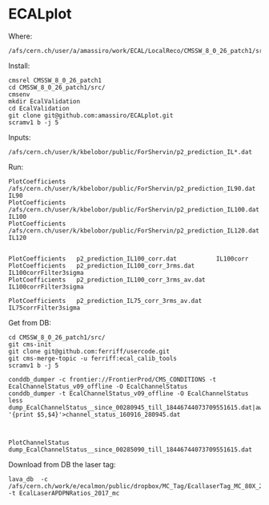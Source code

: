 # ECALplot


Where:

    /afs/cern.ch/user/a/amassiro/work/ECAL/LocalReco/CMSSW_8_0_26_patch1/src/EcalValidation/ECALplot
    
    
Install:

    cmsrel CMSSW_8_0_26_patch1
    cd CMSSW_8_0_26_patch1/src/
    cmsenv
    mkdir EcalValidation
    cd EcalValidation
    git clone git@github.com:amassiro/ECALplot.git
    scramv1 b -j 5
    
    
Inputs:

    /afs/cern.ch/user/k/kbelobor/public/ForShervin/p2_prediction_IL*.dat
    
    
Run:

    PlotCoefficients   /afs/cern.ch/user/k/kbelobor/public/ForShervin/p2_prediction_IL90.dat       IL90
    PlotCoefficients   /afs/cern.ch/user/k/kbelobor/public/ForShervin/p2_prediction_IL100.dat       IL100
    PlotCoefficients   /afs/cern.ch/user/k/kbelobor/public/ForShervin/p2_prediction_IL120.dat      IL120


    PlotCoefficients   p2_prediction_IL100_corr.dat           IL100corr
    PlotCoefficients   p2_prediction_IL100_corr_3rms.dat      IL100corrFilter3sigma
    PlotCoefficients   p2_prediction_IL100_corr_3rms_av.dat   IL100corrFilter3sigma

    PlotCoefficients   p2_prediction_IL75_corr_3rms_av.dat    IL75corrFilter3sigma



Get from DB:

    cd CMSSW_8_0_26_patch1/src/
    git cms-init
    git clone git@github.com:ferriff/usercode.git
    git cms-merge-topic -u ferriff:ecal_calib_tools
    scramv1 b -j 5
    
    conddb_dumper -c frontier://FrontierProd/CMS_CONDITIONS -t EcalChannelStatus_v09_offline -O EcalChannelStatus
    conddb_dumper -t EcalChannelStatus_v09_offline -O EcalChannelStatus
    less dump_EcalChannelStatus__since_00280945_till_18446744073709551615.dat|awk '{print $5,$4}'>channel_status_160916_280945.dat
    

    
    PlotChannelStatus   dump_EcalChannelStatus__since_00285090_till_18446744073709551615.dat


    
Download from DB the laser tag:

    lava_db  -c  /afs/cern.ch/work/e/ecalmon/public/dropbox/MC_Tag/EcallaserTag_MC_80X_2017.db     -t EcalLaserAPDPNRatios_2017_mc
    
    